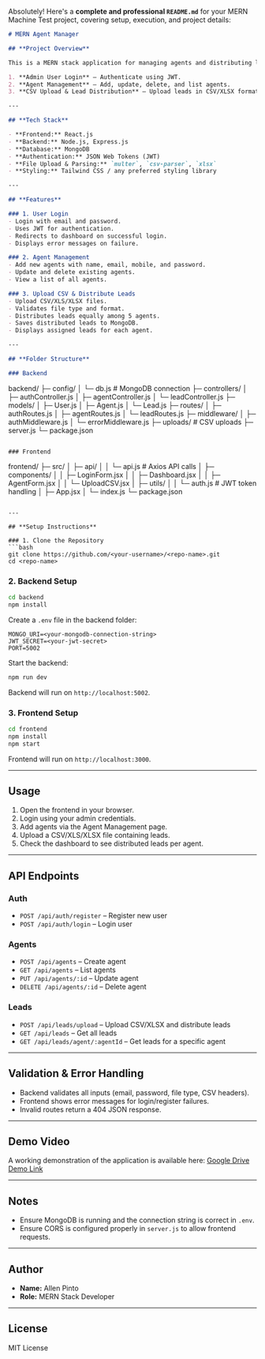 Absolutely! Here's a **complete and professional `README.md`** for your MERN Machine Test project, covering setup, execution, and project details:

```markdown
# MERN Agent Manager

## **Project Overview**

This is a MERN stack application for managing agents and distributing leads. The application includes the following features:

1. **Admin User Login** – Authenticate using JWT.
2. **Agent Management** – Add, update, delete, and list agents.
3. **CSV Upload & Lead Distribution** – Upload leads in CSV/XLSX format, validate them, and distribute tasks equally among agents.

---

## **Tech Stack**

- **Frontend:** React.js
- **Backend:** Node.js, Express.js
- **Database:** MongoDB
- **Authentication:** JSON Web Tokens (JWT)
- **File Upload & Parsing:** `multer`, `csv-parser`, `xlsx`
- **Styling:** Tailwind CSS / any preferred styling library

---

## **Features**

### 1. User Login
- Login with email and password.
- Uses JWT for authentication.
- Redirects to dashboard on successful login.
- Displays error messages on failure.

### 2. Agent Management
- Add new agents with name, email, mobile, and password.
- Update and delete existing agents.
- View a list of all agents.

### 3. Upload CSV & Distribute Leads
- Upload CSV/XLS/XLSX files.
- Validates file type and format.
- Distributes leads equally among 5 agents.
- Saves distributed leads to MongoDB.
- Displays assigned leads for each agent.

---

## **Folder Structure**

### Backend
```

backend/
├─ config/
│  └─ db.js           # MongoDB connection
├─ controllers/
│  ├─ authController.js
│  ├─ agentController.js
│  └─ leadController.js
├─ models/
│  ├─ User.js
│  ├─ Agent.js
│  └─ Lead.js
├─ routes/
│  ├─ authRoutes.js
│  ├─ agentRoutes.js
│  └─ leadRoutes.js
├─ middleware/
│  ├─ authMiddleware.js
│  └─ errorMiddleware.js
├─ uploads/           # CSV uploads
├─ server.js
└─ package.json

```

### Frontend
```

frontend/
├─ src/
│  ├─ api/
│  │  └─ api.js       # Axios API calls
│  ├─ components/
│  │  ├─ LoginForm.jsx
│  │  ├─ Dashboard.jsx
│  │  ├─ AgentForm.jsx
│  │  └─ UploadCSV.jsx
│  ├─ utils/
│  │  └─ auth.js      # JWT token handling
│  ├─ App.jsx
│  └─ index.js
└─ package.json

````

---

## **Setup Instructions**

### 1. Clone the Repository
```bash
git clone https://github.com/<your-username>/<repo-name>.git
cd <repo-name>
````

### 2. Backend Setup

```bash
cd backend
npm install
```

Create a `.env` file in the backend folder:

```env
MONGO_URI=<your-mongodb-connection-string>
JWT_SECRET=<your-jwt-secret>
PORT=5002
```

Start the backend:

```bash
npm run dev
```

Backend will run on `http://localhost:5002`.

### 3. Frontend Setup

```bash
cd frontend
npm install
npm start
```

Frontend will run on `http://localhost:3000`.

---

## **Usage**

1. Open the frontend in your browser.
2. Login using your admin credentials.
3. Add agents via the Agent Management page.
4. Upload a CSV/XLS/XLSX file containing leads.
5. Check the dashboard to see distributed leads per agent.

---

## **API Endpoints**

### Auth

* `POST /api/auth/register` – Register new user
* `POST /api/auth/login` – Login user

### Agents

* `POST /api/agents` – Create agent
* `GET /api/agents` – List agents
* `PUT /api/agents/:id` – Update agent
* `DELETE /api/agents/:id` – Delete agent

### Leads

* `POST /api/leads/upload` – Upload CSV/XLSX and distribute leads
* `GET /api/leads` – Get all leads
* `GET /api/leads/agent/:agentId` – Get leads for a specific agent

---

## **Validation & Error Handling**

* Backend validates all inputs (email, password, file type, CSV headers).
* Frontend shows error messages for login/register failures.
* Invalid routes return a 404 JSON response.

---

## **Demo Video**

A working demonstration of the application is available here:
[Google Drive Demo Link](https://drive.google.com/file/d/18gwWiYXG7eoPwpviw4jhT7qpxlG36p9Q/view?usp=sharing)

---

## **Notes**

* Ensure MongoDB is running and the connection string is correct in `.env`.
* Ensure CORS is configured properly in `server.js` to allow frontend requests.

---

## **Author**

* **Name:** Allen Pinto
* **Role:** MERN Stack Developer

---

## **License**

MIT License

```
